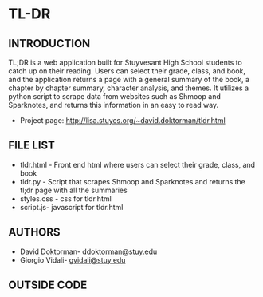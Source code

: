 # TL-DR
INTRODUCTION
------------
TL;DR is a web application built for Stuyvesant High School students to catch up on their reading. Users can select their grade, class, and book, and the application returns a page with a general summary of the book, a chapter by chapter summary, character analysis, and themes. It utilizes a python script to scrape data from websites such as Shmoop and Sparknotes, and returns this information in an easy to read way.

 * Project page:
   http://lisa.stuycs.org/~david.doktorman/tldr.html

FILE LIST
------------
* tldr.html - Front end html where users can select their grade, class, and book
* tldr.py - Script that scrapes Shmoop and Sparknotes and returns the tl;dr page with all the summaries
* styles.css - css for tldr.html
* script.js- javascript for tldr.html

AUTHORS
------------
* David Doktorman- ddoktorman@stuy.edu
* Giorgio Vidali- gvidali@stuy.edu

OUTSIDE CODE
------------
